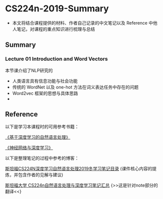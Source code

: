 # CS224n-2019-Summary

-   本文将结合课程提供的材料、作者自己记录的中文笔记以及 Reference 中他人笔记，对课程的重点知识进行梳理与总结

## Summary

### Lecture 01 Introduction and Word Vectors

本节课介绍了NLP研究的

-   人类语言具有信息功能与社会功能
-   传统的 WordNet 以及 one-hot 方法在词义表达任务中存在的问题
-   Word2vec 框架的思想与具体思路
-   

## Reference

以下是学习本课程时的可用参考书籍：

[《基于深度学习的自然语言处理》](<https://item.jd.com/12355569.html>) 

[《神经网络与深度学习》](<https://nndl.github.io/>)

以下是整理笔记的过程中参考的博客：

[斯坦福CS224N深度学习自然语言处理2019冬学习笔记目录](<https://zhuanlan.zhihu.com/p/59011576>) (课件核心内容的提炼，并包含作者的见解与建议)

[斯坦福大学 CS224n自然语言处理与深度学习笔记汇总](<https://zhuanlan.zhihu.com/p/31977759>) {>>这是针对note部分的翻译<<}